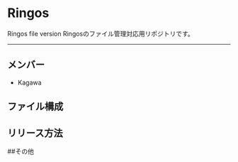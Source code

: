 # Ringos
Ringos file version
Ringosのファイル管理対応用リポジトリです。

---
## メンバー
* Kagawa

## ファイル構成

## リリース方法

##その他
